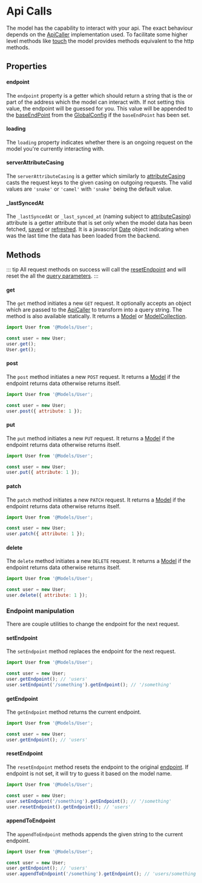 # Api Calls

The model has the capability to interact with your api. The exact behaviour depends on the [ApiCaller](../services/readme.md#apicaller) implementation used. To facilitate some higher level methods like [touch](./timestamps.md#touch) the model provides methods equivalent to the http methods. 

## Properties

#### endpoint

The `endpoint` property is a getter which should return a string that is the or part of the address which the model can interact with. If not setting this value, the endpoint will be guessed for you. This value will be appended to the [baseEndPoint](../helpers/global-config.md#baseendpoint) from the [GlobalConfig](../helpers/global-config.md) if the `baseEndPoint` has been set.

#### loading

The `loading` property indicates whether there is an ongoing request on the model you're currently interacting with.

#### serverAttributeCasing

The `serverAttributeCasing` is a getter which similarly to [attributeCasing](./attributes.md#attributecasing) casts the request keys to the given casing on outgoing requests. The valid values are `'snake'` or `'camel'` with `'snake'` being the default value.

#### _lastSyncedAt

The `_lastSyncedAt` or `_last_synced_at` (naming subject to [attributeCasing](./attributes.md#attributecasing)) attribute is a getter attribute that is set only when the model data has been fetched, [saved](./readme.md#save) or [refreshed](./readme.md#refresh). It is a javascript [Date](https://developer.mozilla.org/en-US/docs/Web/JavaScript/Reference/Global_Objects/Date) object indicating when was the last time the data has been loaded from the backend. 

## Methods

::: tip
All request methods on success will call the [resetEndpoint](#resetendpoint) and will reset the all the [query parameters](./query-building.md).
:::

#### get
<Badge text="async" type="warning"/>

The `get` method initiates a new `GET` request. It optionally accepts an object which are passed to the [ApiCaller](../services/readme.md#apicaller) to transform into a query string. The method is also available statically. It returns a [Model](./readme.md) or [ModelCollection](./model-collection.md).

```js
import User from '@Models/User';

const user = new User;
user.get();
User.get();
```

#### post
<Badge text="async" type="warning"/>

The `post` method initiates a new `POST` request. It returns a [Model](./readme.md) if the endpoint returns data otherwise returns itself.

```js
import User from '@Models/User';

const user = new User;
user.post({ attribute: 1 });
```

#### put
<Badge text="async" type="warning"/>

The `put` method initiates a new `PUT` request. It returns a [Model](./readme.md) if the endpoint returns data otherwise returns itself.

```js
import User from '@Models/User';

const user = new User;
user.put({ attribute: 1 });
```

#### patch
<Badge text="async" type="warning"/>

The `patch` method initiates a new `PATCH` request. It returns a [Model](./readme.md) if the endpoint returns data otherwise returns itself.

```js
import User from '@Models/User';

const user = new User;
user.patch({ attribute: 1 });
```

#### delete
<Badge text="async" type="warning"/>

The `delete` method initiates a new `DELETE` request. It returns a [Model](./readme.md) if the endpoint returns data otherwise returns itself.

```js
import User from '@Models/User';

const user = new User;
user.delete({ attribute: 1 });
```

### Endpoint manipulation

There are couple utilities to change the endpoint for the next request.

#### setEndpoint

The `setEndpoint` method replaces the endpoint for the next request.
```js
import User from '@Models/User';

const user = new User;
user.getEndpoint(); // 'users'
user.setEndpoint('/something').getEndpoint(); // '/something'
```
#### getEndpoint

The `getEndpoint` method returns the current endpoint.
```js
import User from '@Models/User';

const user = new User;
user.getEndpoint(); // 'users'
```
#### resetEndpoint

The `resetEndpoint` method resets the endpoint to the original [endpoint](#endpoint). If endpoint is not set, it will try to guess it based on the model name.
```js
import User from '@Models/User';

const user = new User;
user.setEndpoint('/something').getEndpoint(); // '/something'
user.resetEndpoint().getEndpoint(); // 'users'
```

#### appendToEndpoint

The `appendToEndpoint` methods appends the given string to the current endpoint.

```js
import User from '@Models/User';

const user = new User;
user.getEndpoint(); // 'users'
user.appendToEndpoint('/something').getEndpoint(); // 'users/something'
```
